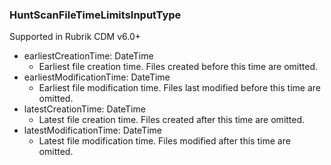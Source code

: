 ### HuntScanFileTimeLimitsInputType
Supported in Rubrik CDM v6.0+

- earliestCreationTime: DateTime
  - Earliest file creation time. Files created before this time are
 omitted.
- earliestModificationTime: DateTime
  - Earliest file modification time. Files last modified before this
 time are omitted.
- latestCreationTime: DateTime
  - Latest file creation time. Files created after this time are
 omitted.
- latestModificationTime: DateTime
  - Latest file modification time. Files modified after this time are
 omitted.
